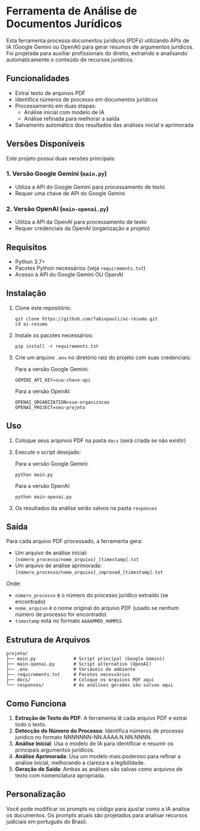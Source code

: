# Ferramenta de Análise de Documentos Jurídicos

Esta ferramenta processa documentos jurídicos (PDFs) utilizando APIs de IA (Google Gemini ou OpenAI) para gerar resumos de argumentos jurídicos. Foi projetada para auxiliar profissionais do direito, extraindo e analisando automaticamente o conteúdo de recursos jurídicos.

## Funcionalidades

- Extrai texto de arquivos PDF
- Identifica números de processo em documentos jurídicos
- Processamento em duas etapas:
  - Análise inicial com modelo de IA
  - Análise refinada para melhorar a saída
- Salvamento automático dos resultados das análises inicial e aprimorada

## Versões Disponíveis

Este projeto possui duas versões principais:

### 1. Versão Google Gemini (`main.py`)
- Utiliza a API do Google Gemini para processamento de texto
- Requer uma chave de API do Google Gemini

### 2. Versão OpenAI (`main-openai.py`)
- Utiliza a API da OpenAI para processamento de texto
- Requer credenciais da OpenAI (organização e projeto)

## Requisitos

- Python 3.7+
- Pacotes Python necessários (veja `requirements.txt`)
- Acesso à API do Google Gemini OU OpenAI

## Instalação

1. Clone este repositório:
   ```
   git clone https://github.com/fabiopauli/ai-resumo.git
   cd ai-resumo
   ```

2. Instale os pacotes necessários:
   ```
   pip install -r requirements.txt
   ```

3. Crie um arquivo `.env` no diretório raiz do projeto com suas credenciais:

   Para a versão Google Gemini:
   ```
   GEMINI_API_KEY=sua-chave-api
   ```

   Para a versão OpenAI:
   ```
   OPENAI_ORGANIZATION=sua-organizacao
   OPENAI_PROJECT=seu-projeto
   ```

## Uso

1. Coloque seus arquivos PDF na pasta `docs` (será criada se não existir)
2. Execute o script desejado:
   
   Para a versão Google Gemini:
   ```
   python main.py
   ```
   
   Para a versão OpenAI:
   ```
   python main-openai.py
   ```
   
3. Os resultados da análise serão salvos na pasta `responses`

## Saída

Para cada arquivo PDF processado, a ferramenta gera:
- Um arquivo de análise inicial: `[número_processo/nome_arquivo]_[timestamp].txt`
- Um arquivo de análise aprimorada: `[número_processo/nome_arquivo]_improved_[timestamp].txt`

Onde:
- `número_processo` é o número do processo jurídico extraído (se encontrado)
- `nome_arquivo` é o nome original do arquivo PDF (usado se nenhum número de processo for encontrado)
- `timestamp` está no formato `AAAAMMDD_HHMMSS`

## Estrutura de Arquivos

```
projeto/
├── main.py              # Script principal (Google Gemini)
├── main-openai.py       # Script alternativo (OpenAI)
├── .env                 # Variáveis de ambiente
├── requirements.txt     # Pacotes necessários
├── docs/                # Coloque os arquivos PDF aqui
└── responses/           # As análises geradas são salvas aqui
```

## Como Funciona

1. **Extração de Texto do PDF**: A ferramenta lê cada arquivo PDF e extrai todo o texto.
2. **Detecção do Número do Processo**: Identifica números de processo jurídico no formato NNNNNNN-NN.AAAA.N.NN.NNNN.
3. **Análise Inicial**: Usa o modelo de IA para identificar e resumir os principais argumentos jurídicos.
4. **Análise Aprimorada**: Usa um modelo mais poderoso para refinar a análise inicial, melhorando a clareza e a legibilidade.
5. **Geração de Saída**: Ambas as análises são salvas como arquivos de texto com nomenclatura apropriada.

## Personalização

Você pode modificar os prompts no código para ajustar como a IA analisa os documentos. Os prompts atuais são projetados para analisar recursos judiciais em português do Brasil.
